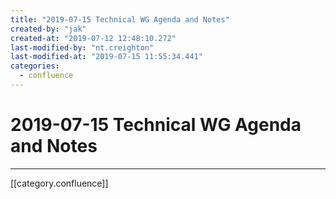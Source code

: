 ```yaml
---
title: "2019-07-15 Technical WG Agenda and Notes"
created-by: "jak"
created-at: "2019-07-12 12:48:10.272"
last-modified-by: "nt.creighton"
last-modified-at: "2019-07-15 11:55:34.441"
categories:
  - confluence
---
```


# 2019-07-15 Technical WG Agenda and Notes


---

[[category.confluence]]
